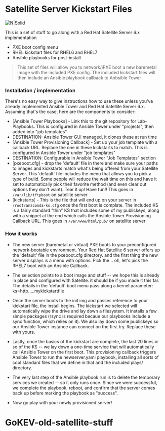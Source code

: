 # Satellite Server Kickstart Files

[![N|Solid](http://gokev.com/GoKEV200.png)](https://goKev.com)

This is a set of stuff to go along with a Red Hat Satellite Server 6.x implementation
  - PXE boot config menu
  - RHEL kickstart files for RHEL6 and RHEL7
  - Ansible playbooks for post-install

> This set of files will allow you to network/iPXE boot a new baremetal image with the included PXE config.  The included kickstart files will then include an Ansible playbook callback to Anbsible Tower

### Installation / implementation

There's no easy way to give instructions how to use these unless you've already implemented Ansible Tower and Red Hat Satellite Server 6.x.  Assuming that's the case, here are the components to consider:

* [Ansible Tower Playbooks] - Link this to the git repository for Lab-Playbooks.  This is configured in Ansible Tower under "projects", then added into "job templates"
* DESTINATION:  Ansible Tower GUI managed, it clones these at run time
* [Ansible Tower Provisioning Callback] - Set up your job template with a callback URL.  Replace the one in these kickstarts to match.  This is configured in Ansible Tower under "job templates"
* DESTINATION:  Configurable in Ansible Tower "Job Templates" section
* [pxeboot.cfg] - drop the 'default' file in there and make sure your paths to images and kickstarts match what's being offered from your Satellite Server.  This 'default' file includes the menu that allows you to pick a type of build.  Some people will reduce the wait time on this and have it set to automatically pick their favorite method (and even clear out options they don't want).  Tear it up!  Have fun!!  This goes in `/var/lib/tftpboot` on satellite server
* [kickstarts] - This is the file that will end up on your server in `/root/anaconda-ks.cfg` once the first boot is complate.  The included KS is a fairly standard "thin" KS that includes some of my publickeys, along with a snippet at the end which calls the Ansible Tower Provisioning Callback URL.  This goes in `/var/www/html/pub/` on satellite server

### How it works

* The new server (baremetal or virtual) PXE boots to your preconfigured network-bootable environment.  Your Red Hat Satellite 6 server offers up the 'default' file in the pxeboot.cfg directory. and the first thing the new server displays is a menu with options.  Pick the... oh, let's pick the RHEL7 boot with an Ansible Callback.

* The selection points to a boot image and stuff -- we hope this is already in place and configured with Satellite.  it should be if you made it this far.  The details in the 'default' boot menu pass along a kernel parameter:  ks=http.....mykickstartfile

* Once the server boots to the init img and passes reference to your kickstart file, the install begins.  The kickstart we selected will automatically wipe the drive and lay down a filesystem.  It installs a few simple packages (rsync is required becaue our playbooks include a sync function, which relies on it).  We also lay down some publickeys so our Ansible Tower instance can connect on the first try.  Replace these with yours.

* Lastly, once the basics of the kickstart are complete, the last 20 lines or so of the KS -- we lay down a one-time service that will automatically call Ansible Tower on the first boot.  This provisioning callback triggers Ansible Tower to run the newserver.yaml playbook, installing all sorts of cool standard files that we define in that and the included plays/ directory.

* The very last step of the Ansible playbook run is to delete the temporary services we created -- so it only runs once.  Since we were successful, we complete the playbook, reboot, and confirm that the server comes back up before marking the playbook as "success".

* Now go play with your newly provisioned server!




# GoKEV-old-satellite-stuff
